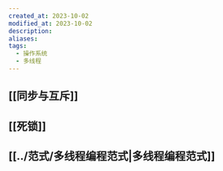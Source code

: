 ```yaml
---
created_at: 2023-10-02
modified_at: 2023-10-02
description: 
aliases: 
tags:
  - 操作系统
  - 多线程
---
```

## [[同步与互斥]]
## [[死锁]]
## [[../范式/多线程编程范式|多线程编程范式]]